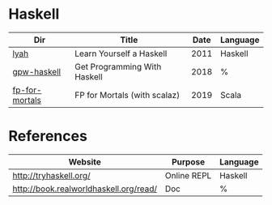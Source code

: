 # Haskell

|          Dir                     | Title                        | Date |  Language |
|----------------------------------|------------------------------|------|-----------|
| [lyah](lyah)                     | Learn Yourself a Haskell     | 2011 | Haskell   |
| [gpw-haskell](gpw-haskell)       | Get Programming With Haskell | 2018 | %         |
| [fp-for-mortals](fp-for-mortals) | FP for Mortals (with scalaz) | 2019 | Scala     |


# References

|          Website                        | Purpose                      |  Language |
|-----------------------------------------|------------------------------|-----------|
| http://tryhaskell.org/                  | Online REPL                  | Haskell   |      
| http://book.realworldhaskell.org/read/  | Doc                          | %         |

